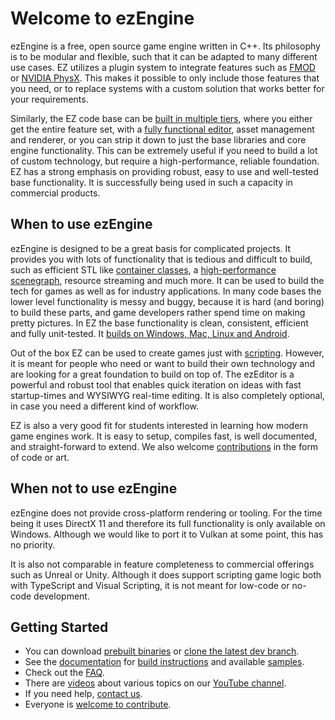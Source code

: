# Welcome to ezEngine

ezEngine is a free, open source game engine written in C++. Its philosophy is to be modular and flexible, such that it can be adapted to many different use cases. EZ utilizes a plugin system to integrate features such as [FMOD](https://www.fmod.com) or [NVIDIA PhysX](https://github.com/NVIDIAGameWorks/PhysX). This makes it possible to only include those features that you need, or to replace systems with a custom solution that works better for your requirements.

Similarly, the EZ code base can be [built in multiple tiers](pages/docs/build/cmake-config.md#build-filter), where you either get the entire feature set, with a [fully functional editor](pages/getting-started/editor-overview.md), asset management and renderer, or you can strip it down to just the base libraries and core engine functionality. This can be extremely useful if you need to build a lot of custom technology, but require a high-performance, reliable foundation. EZ has a strong emphasis on providing robust, easy to use and well-tested base functionality. It is successfully being used in such a capacity in commercial products.

## When to use ezEngine

ezEngine is designed to be a great basis for complicated projects. It provides you with lots of functionality that is tedious and difficult to build, such as efficient STL like [container classes](pages/docs/appendix/container-usage.md), a [high-performance scenegraph](pages/docs/runtime/world/world-overview.md), resource streaming and much more. It can be used to build the tech for games as well as for industry applications. In many code bases the lower level functionality is messy and buggy, because it is hard (and boring) to build these parts, and game developers rather spend time on making pretty pictures. In EZ the base functionality is clean, consistent, efficient and fully unit-tested. It [builds on Windows, Mac, Linux and Android](pages/docs/build/supported-platforms.md).

Out of the box EZ can be used to create games just with [scripting](pages/docs/custom-code/custom-code-overview.md). However, it is meant for people who need or want to build their own technology and are looking for a great foundation to build on top of. The ezEditor is a powerful and robust tool that enables quick iteration on ideas with fast startup-times and WYSIWYG real-time editing. It is also completely optional, in case you need a different kind of workflow.

EZ is also a very good fit for students interested in learning how modern game engines work. It is easy to setup, compiles fast, is well documented, and straight-forward to extend. We also welcome [contributions](pages/getting-started/how-to-contribute.md) in the form of code or art.

## When not to use ezEngine

ezEngine does not provide cross-platform rendering or tooling. For the time being it uses DirectX 11 and therefore its full functionality is only available on Windows. Although we would like to port it to Vulkan at some point, this has no priority.

It is also not comparable in feature completeness to commercial offerings such as Unreal or Unity. Although it does support scripting game logic both with TypeScript and Visual Scripting, it is not meant for low-code or no-code development.

## Getting Started

* You can download [prebuilt binaries](pages/getting-started/binaries.md) or [clone the latest dev branch](https://github.com/ezEngine/ezEngine).
* See the [documentation](pages/docs/docs-overview.md) for [build instructions](pages/docs/build/building-ez.md) and available [samples](pages/samples/samples-overview.md).
* Check out the [FAQ](pages/getting-started/faq.md).
* There are [videos](pages/getting-started/videos.md) about various topics on our [YouTube channel](https://www.youtube.com/ezEngine).
* If you need help, [contact us](pages/contact.md).
* Everyone is [welcome to contribute](pages/getting-started/how-to-contribute.md).
